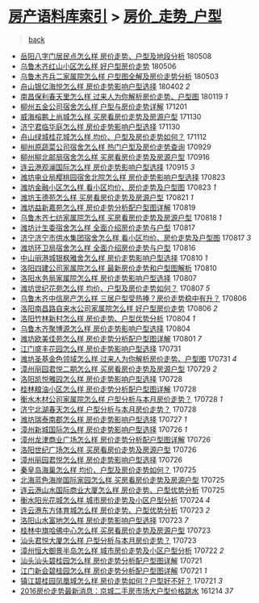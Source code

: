 [房产语料库索引](../../README.md)  > [房价_走势_户型](房价_走势_户型.md)
====
> [back](../README.md)

- [岳阳八字门居民点怎么样 房价走势、户型及地段分析](http://jkwz.applinzi.com/ittc/7100667917886817287.html#%E5%B2%B3%E9%98%B3%E5%85%AB%E5%AD%97%E9%97%A8%E5%B1%85%E6%B0%91%E7%82%B9%E6%80%8E%E4%B9%88%E6%A0%B7+%E6%88%BF%E4%BB%B7%E8%B5%B0%E5%8A%BF%E3%80%81%E6%88%B7%E5%9E%8B%E5%8F%8A%E5%9C%B0%E6%AE%B5%E5%88%86%E6%9E%90) 180508  
- [乌鲁木齐红山小区怎么样 好户型房价走势](http://jkwz.applinzi.com/ittc/7099918256838280209.html#%E4%B9%8C%E9%B2%81%E6%9C%A8%E9%BD%90%E7%BA%A2%E5%B1%B1%E5%B0%8F%E5%8C%BA%E6%80%8E%E4%B9%88%E6%A0%B7+%E5%A5%BD%E6%88%B7%E5%9E%8B%E6%88%BF%E4%BB%B7%E8%B5%B0%E5%8A%BF) 180506  
- [乌鲁木齐兵二家属院怎么样 户型图全解及房价走势分析](http://jkwz.applinzi.com/ittc/7098806823740244999.html#%E4%B9%8C%E9%B2%81%E6%9C%A8%E9%BD%90%E5%85%B5%E4%BA%8C%E5%AE%B6%E5%B1%9E%E9%99%A2%E6%80%8E%E4%B9%88%E6%A0%B7+%E6%88%B7%E5%9E%8B%E5%9B%BE%E5%85%A8%E8%A7%A3%E5%8F%8A%E6%88%BF%E4%BB%B7%E8%B5%B0%E5%8A%BF%E5%88%86%E6%9E%90) 180503  
- [舟山银亿海悦怎么样 房价走势影响户型选择](http://jkwz.applinzi.com/ittc/7087301695375934475.html#%E8%88%9F%E5%B1%B1%E9%93%B6%E4%BA%BF%E6%B5%B7%E6%82%A6%E6%80%8E%E4%B9%88%E6%A0%B7+%E6%88%BF%E4%BB%B7%E8%B5%B0%E5%8A%BF%E5%BD%B1%E5%93%8D%E6%88%B7%E5%9E%8B%E9%80%89%E6%8B%A9) 180402 *2* 
- [南昌保利春天里怎么样 过来人为你解析房价走势、户型图](http://jkwz.applinzi.com/ittc/7060231808954663942.html#%E5%8D%97%E6%98%8C%E4%BF%9D%E5%88%A9%E6%98%A5%E5%A4%A9%E9%87%8C%E6%80%8E%E4%B9%88%E6%A0%B7+%E8%BF%87%E6%9D%A5%E4%BA%BA%E4%B8%BA%E4%BD%A0%E8%A7%A3%E6%9E%90%E6%88%BF%E4%BB%B7%E8%B5%B0%E5%8A%BF%E3%80%81%E6%88%B7%E5%9E%8B%E5%9B%BE) 180119 *1* 
- [柳州五金公司宿舍怎么样 户型与房价走势详解](http://jkwz.applinzi.com/ittc/7042030692010034193.html#%E6%9F%B3%E5%B7%9E%E4%BA%94%E9%87%91%E5%85%AC%E5%8F%B8%E5%AE%BF%E8%88%8D%E6%80%8E%E4%B9%88%E6%A0%B7+%E6%88%B7%E5%9E%8B%E4%B8%8E%E6%88%BF%E4%BB%B7%E8%B5%B0%E5%8A%BF%E8%AF%A6%E8%A7%A3) 171201  
- [威海榕鹏上尚城怎么样 买房看房价走势及房源户型](http://jkwz.applinzi.com/ittc/7041676174294516752.html#%E5%A8%81%E6%B5%B7%E6%A6%95%E9%B9%8F%E4%B8%8A%E5%B0%9A%E5%9F%8E%E6%80%8E%E4%B9%88%E6%A0%B7+%E4%B9%B0%E6%88%BF%E7%9C%8B%E6%88%BF%E4%BB%B7%E8%B5%B0%E5%8A%BF%E5%8F%8A%E6%88%BF%E6%BA%90%E6%88%B7%E5%9E%8B) 171130  
- [济宁君临华庭怎么样 房价走势影响户型选择](http://jkwz.applinzi.com/ittc/7041666631791543312.html#%E6%B5%8E%E5%AE%81%E5%90%9B%E4%B8%B4%E5%8D%8E%E5%BA%AD%E6%80%8E%E4%B9%88%E6%A0%B7+%E6%88%BF%E4%BB%B7%E8%B5%B0%E5%8A%BF%E5%BD%B1%E5%93%8D%E6%88%B7%E5%9E%8B%E9%80%89%E6%8B%A9) 171130  
- [舟山绿城桂花城怎么样 均价、户型及房价走势如何？](http://jkwz.applinzi.com/ittc/7034977662311859217.html#%E8%88%9F%E5%B1%B1%E7%BB%BF%E5%9F%8E%E6%A1%82%E8%8A%B1%E5%9F%8E%E6%80%8E%E4%B9%88%E6%A0%B7+%E5%9D%87%E4%BB%B7%E3%80%81%E6%88%B7%E5%9E%8B%E5%8F%8A%E6%88%BF%E4%BB%B7%E8%B5%B0%E5%8A%BF%E5%A6%82%E4%BD%95%EF%BC%9F) 171112  
- [柳州原蔬菜公司宿舍怎么样 热门户型及房价走势查询](http://jkwz.applinzi.com/ittc/7018650296786617360.html#%E6%9F%B3%E5%B7%9E%E5%8E%9F%E8%94%AC%E8%8F%9C%E5%85%AC%E5%8F%B8%E5%AE%BF%E8%88%8D%E6%80%8E%E4%B9%88%E6%A0%B7+%E7%83%AD%E9%97%A8%E6%88%B7%E5%9E%8B%E5%8F%8A%E6%88%BF%E4%BB%B7%E8%B5%B0%E5%8A%BF%E6%9F%A5%E8%AF%A2) 170929  
- [柳州柳北邮局宿舍怎么样 买房看房价走势及房源户型](http://jkwz.applinzi.com/ittc/7013828658853315601.html#%E6%9F%B3%E5%B7%9E%E6%9F%B3%E5%8C%97%E9%82%AE%E5%B1%80%E5%AE%BF%E8%88%8D%E6%80%8E%E4%B9%88%E6%A0%B7+%E4%B9%B0%E6%88%BF%E7%9C%8B%E6%88%BF%E4%BB%B7%E8%B5%B0%E5%8A%BF%E5%8F%8A%E6%88%BF%E6%BA%90%E6%88%B7%E5%9E%8B) 170916  
- [连云港观澜国际怎么样 房价走势影响户型选择](http://jkwz.applinzi.com/ittc/7013460584883029008.html#%E8%BF%9E%E4%BA%91%E6%B8%AF%E8%A7%82%E6%BE%9C%E5%9B%BD%E9%99%85%E6%80%8E%E4%B9%88%E6%A0%B7+%E6%88%BF%E4%BB%B7%E8%B5%B0%E5%8A%BF%E5%BD%B1%E5%93%8D%E6%88%B7%E5%9E%8B%E9%80%89%E6%8B%A9) 170915 *3* 
- [潍坊电业局樱桃园宿舍北院怎么样 房价走势影响户型选择](http://jkwz.applinzi.com/ittc/7004972890238485520.html#%E6%BD%8D%E5%9D%8A%E7%94%B5%E4%B8%9A%E5%B1%80%E6%A8%B1%E6%A1%83%E5%9B%AD%E5%AE%BF%E8%88%8D%E5%8C%97%E9%99%A2%E6%80%8E%E4%B9%88%E6%A0%B7+%E6%88%BF%E4%BB%B7%E8%B5%B0%E5%8A%BF%E5%BD%B1%E5%93%8D%E6%88%B7%E5%9E%8B%E9%80%89%E6%8B%A9) 170823  
- [潍坊金融小区怎么样 看小区均价、房价走势及户型图](http://jkwz.applinzi.com/ittc/7004920662848979985.html#%E6%BD%8D%E5%9D%8A%E9%87%91%E8%9E%8D%E5%B0%8F%E5%8C%BA%E6%80%8E%E4%B9%88%E6%A0%B7+%E7%9C%8B%E5%B0%8F%E5%8C%BA%E5%9D%87%E4%BB%B7%E3%80%81%E6%88%BF%E4%BB%B7%E8%B5%B0%E5%8A%BF%E5%8F%8A%E6%88%B7%E5%9E%8B%E5%9B%BE) 170823 *1* 
- [潍坊玉德苑怎么样 买房看房价走势及房源户型](http://jkwz.applinzi.com/ittc/7004255059402294289.html#%E6%BD%8D%E5%9D%8A%E7%8E%89%E5%BE%B7%E8%8B%91%E6%80%8E%E4%B9%88%E6%A0%B7+%E4%B9%B0%E6%88%BF%E7%9C%8B%E6%88%BF%E4%BB%B7%E8%B5%B0%E5%8A%BF%E5%8F%8A%E6%88%BF%E6%BA%90%E6%88%B7%E5%9E%8B) 170821 *1* 
- [潍坊益新嘉苑怎么样 房价走势分析配户型图详解](http://jkwz.applinzi.com/ittc/7003481571745858576.html#%E6%BD%8D%E5%9D%8A%E7%9B%8A%E6%96%B0%E5%98%89%E8%8B%91%E6%80%8E%E4%B9%88%E6%A0%B7+%E6%88%BF%E4%BB%B7%E8%B5%B0%E5%8A%BF%E5%88%86%E6%9E%90%E9%85%8D%E6%88%B7%E5%9E%8B%E5%9B%BE%E8%AF%A6%E8%A7%A3) 170819  
- [乌鲁木齐七纺家属院怎么样 买房看房价走势及房源户型](http://jkwz.applinzi.com/ittc/7003095111981073424.html#%E4%B9%8C%E9%B2%81%E6%9C%A8%E9%BD%90%E4%B8%83%E7%BA%BA%E5%AE%B6%E5%B1%9E%E9%99%A2%E6%80%8E%E4%B9%88%E6%A0%B7+%E4%B9%B0%E6%88%BF%E7%9C%8B%E6%88%BF%E4%BB%B7%E8%B5%B0%E5%8A%BF%E5%8F%8A%E6%88%BF%E6%BA%90%E6%88%B7%E5%9E%8B) 170818 *1* 
- [潍坊计生委宿舍怎么样 全面介绍房价走势与户型](http://jkwz.applinzi.com/ittc/7002718288617145361.html#%E6%BD%8D%E5%9D%8A%E8%AE%A1%E7%94%9F%E5%A7%94%E5%AE%BF%E8%88%8D%E6%80%8E%E4%B9%88%E6%A0%B7+%E5%85%A8%E9%9D%A2%E4%BB%8B%E7%BB%8D%E6%88%BF%E4%BB%B7%E8%B5%B0%E5%8A%BF%E4%B8%8E%E6%88%B7%E5%9E%8B) 170817  
- [济宁济宁市供水集团宿舍怎么样 看小区均价、房价走势及户型图](http://jkwz.applinzi.com/ittc/7002694396439692305.html#%E6%B5%8E%E5%AE%81%E6%B5%8E%E5%AE%81%E5%B8%82%E4%BE%9B%E6%B0%B4%E9%9B%86%E5%9B%A2%E5%AE%BF%E8%88%8D%E6%80%8E%E4%B9%88%E6%A0%B7+%E7%9C%8B%E5%B0%8F%E5%8C%BA%E5%9D%87%E4%BB%B7%E3%80%81%E6%88%BF%E4%BB%B7%E8%B5%B0%E5%8A%BF%E5%8F%8A%E6%88%B7%E5%9E%8B%E5%9B%BE) 170817 *3* 
- [潍坊环卫局宿舍怎么样 全面介绍房价走势与户型](http://jkwz.applinzi.com/ittc/7002324407044015120.html#%E6%BD%8D%E5%9D%8A%E7%8E%AF%E5%8D%AB%E5%B1%80%E5%AE%BF%E8%88%8D%E6%80%8E%E4%B9%88%E6%A0%B7+%E5%85%A8%E9%9D%A2%E4%BB%8B%E7%BB%8D%E6%88%BF%E4%BB%B7%E8%B5%B0%E5%8A%BF%E4%B8%8E%E6%88%B7%E5%9E%8B) 170816  
- [中山丽港城银枫雅舍怎么样 房价走势影响户型选择](http://jkwz.applinzi.com/ittc/7000122672439362576.html#%E4%B8%AD%E5%B1%B1%E4%B8%BD%E6%B8%AF%E5%9F%8E%E9%93%B6%E6%9E%AB%E9%9B%85%E8%88%8D%E6%80%8E%E4%B9%88%E6%A0%B7+%E6%88%BF%E4%BB%B7%E8%B5%B0%E5%8A%BF%E5%BD%B1%E5%93%8D%E6%88%B7%E5%9E%8B%E9%80%89%E6%8B%A9) 170810 *1* 
- [洛阳四建公司家属院怎么样 最新房价走势和户型图解析](http://jkwz.applinzi.com/ittc/7000098790999327760.html#%E6%B4%9B%E9%98%B3%E5%9B%9B%E5%BB%BA%E5%85%AC%E5%8F%B8%E5%AE%B6%E5%B1%9E%E9%99%A2%E6%80%8E%E4%B9%88%E6%A0%B7+%E6%9C%80%E6%96%B0%E6%88%BF%E4%BB%B7%E8%B5%B0%E5%8A%BF%E5%92%8C%E6%88%B7%E5%9E%8B%E5%9B%BE%E8%A7%A3%E6%9E%90) 170810  
- [洛阳水务局家属院怎么样 房价走势影响户型选择](http://jkwz.applinzi.com/ittc/6999059811969549329.html#%E6%B4%9B%E9%98%B3%E6%B0%B4%E5%8A%A1%E5%B1%80%E5%AE%B6%E5%B1%9E%E9%99%A2%E6%80%8E%E4%B9%88%E6%A0%B7+%E6%88%BF%E4%BB%B7%E8%B5%B0%E5%8A%BF%E5%BD%B1%E5%93%8D%E6%88%B7%E5%9E%8B%E9%80%89%E6%8B%A9) 170807  
- [潍坊世纪花苑怎么样 均价、户型及房价走势如何？](http://jkwz.applinzi.com/ittc/6998990519471178768.html#%E6%BD%8D%E5%9D%8A%E4%B8%96%E7%BA%AA%E8%8A%B1%E8%8B%91%E6%80%8E%E4%B9%88%E6%A0%B7+%E5%9D%87%E4%BB%B7%E3%80%81%E6%88%B7%E5%9E%8B%E5%8F%8A%E6%88%BF%E4%BB%B7%E8%B5%B0%E5%8A%BF%E5%A6%82%E4%BD%95%EF%BC%9F) 170807 *5* 
- [乌鲁木齐中信房产怎么样 三居户型受热捧？房价走势稳中有升？](http://jkwz.applinzi.com/ittc/6998630591678137360.html#%E4%B9%8C%E9%B2%81%E6%9C%A8%E9%BD%90%E4%B8%AD%E4%BF%A1%E6%88%BF%E4%BA%A7%E6%80%8E%E4%B9%88%E6%A0%B7+%E4%B8%89%E5%B1%85%E6%88%B7%E5%9E%8B%E5%8F%97%E7%83%AD%E6%8D%A7%EF%BC%9F%E6%88%BF%E4%BB%B7%E8%B5%B0%E5%8A%BF%E7%A8%B3%E4%B8%AD%E6%9C%89%E5%8D%87%EF%BC%9F) 170806  
- [洛阳南昌路自来水公司家属院怎么样 好户型房价走势](http://jkwz.applinzi.com/ittc/6998613930984080400.html#%E6%B4%9B%E9%98%B3%E5%8D%97%E6%98%8C%E8%B7%AF%E8%87%AA%E6%9D%A5%E6%B0%B4%E5%85%AC%E5%8F%B8%E5%AE%B6%E5%B1%9E%E9%99%A2%E6%80%8E%E4%B9%88%E6%A0%B7+%E5%A5%BD%E6%88%B7%E5%9E%8B%E6%88%BF%E4%BB%B7%E8%B5%B0%E5%8A%BF) 170806 *2* 
- [洛阳竹林新村怎么样 房价走势、户型优势分析](http://jkwz.applinzi.com/ittc/6997949749272249361.html#%E6%B4%9B%E9%98%B3%E7%AB%B9%E6%9E%97%E6%96%B0%E6%9D%91%E6%80%8E%E4%B9%88%E6%A0%B7+%E6%88%BF%E4%BB%B7%E8%B5%B0%E5%8A%BF%E3%80%81%E6%88%B7%E5%9E%8B%E4%BC%98%E5%8A%BF%E5%88%86%E6%9E%90) 170804 *1* 
- [乌鲁木齐聚博源怎么样 房价走势影响户型选择](http://jkwz.applinzi.com/ittc/6997918913214809104.html#%E4%B9%8C%E9%B2%81%E6%9C%A8%E9%BD%90%E8%81%9A%E5%8D%9A%E6%BA%90%E6%80%8E%E4%B9%88%E6%A0%B7+%E6%88%BF%E4%BB%B7%E8%B5%B0%E5%8A%BF%E5%BD%B1%E5%93%8D%E6%88%B7%E5%9E%8B%E9%80%89%E6%8B%A9) 170804  
- [潍坊欧美佳苑怎么样 房价走势分析配户型图详解](http://jkwz.applinzi.com/ittc/6996801215869223953.html#%E6%BD%8D%E5%9D%8A%E6%AC%A7%E7%BE%8E%E4%BD%B3%E8%8B%91%E6%80%8E%E4%B9%88%E6%A0%B7+%E6%88%BF%E4%BB%B7%E8%B5%B0%E5%8A%BF%E5%88%86%E6%9E%90%E9%85%8D%E6%88%B7%E5%9E%8B%E5%9B%BE%E8%AF%A6%E8%A7%A3) 170801 *7* 
- [江门盛丰花园怎么样 房价走势影响户型选择](http://jkwz.applinzi.com/ittc/6996473190770279440.html#%E6%B1%9F%E9%97%A8%E7%9B%9B%E4%B8%B0%E8%8A%B1%E5%9B%AD%E6%80%8E%E4%B9%88%E6%A0%B7+%E6%88%BF%E4%BB%B7%E8%B5%B0%E5%8A%BF%E5%BD%B1%E5%93%8D%E6%88%B7%E5%9E%8B%E9%80%89%E6%8B%A9) 170731  
- [潍坊圣基金色领域怎么样 过来人为你解析房价走势、户型图](http://jkwz.applinzi.com/ittc/6996412143690581008.html#%E6%BD%8D%E5%9D%8A%E5%9C%A3%E5%9F%BA%E9%87%91%E8%89%B2%E9%A2%86%E5%9F%9F%E6%80%8E%E4%B9%88%E6%A0%B7+%E8%BF%87%E6%9D%A5%E4%BA%BA%E4%B8%BA%E4%BD%A0%E8%A7%A3%E6%9E%90%E6%88%BF%E4%BB%B7%E8%B5%B0%E5%8A%BF%E3%80%81%E6%88%B7%E5%9E%8B%E5%9B%BE) 170731 *4* 
- [漳州丽园君悦二期怎么样 买房看房价走势及房源户型](http://jkwz.applinzi.com/ittc/6995703337817998353.html#%E6%BC%B3%E5%B7%9E%E4%B8%BD%E5%9B%AD%E5%90%9B%E6%82%A6%E4%BA%8C%E6%9C%9F%E6%80%8E%E4%B9%88%E6%A0%B7+%E4%B9%B0%E6%88%BF%E7%9C%8B%E6%88%BF%E4%BB%B7%E8%B5%B0%E5%8A%BF%E5%8F%8A%E6%88%BF%E6%BA%90%E6%88%B7%E5%9E%8B) 170729 *2* 
- [洛阳凯悦雅园怎么样 房价走势影响户型选择](http://jkwz.applinzi.com/ittc/6995358643107922960.html#%E6%B4%9B%E9%98%B3%E5%87%AF%E6%82%A6%E9%9B%85%E5%9B%AD%E6%80%8E%E4%B9%88%E6%A0%B7+%E6%88%BF%E4%BB%B7%E8%B5%B0%E5%8A%BF%E5%BD%B1%E5%93%8D%E6%88%B7%E5%9E%8B%E9%80%89%E6%8B%A9) 170728  
- [桂林粮油小区怎么样 房价走势分析配户型图详解](http://jkwz.applinzi.com/ittc/6995351612699444240.html#%E6%A1%82%E6%9E%97%E7%B2%AE%E6%B2%B9%E5%B0%8F%E5%8C%BA%E6%80%8E%E4%B9%88%E6%A0%B7+%E6%88%BF%E4%BB%B7%E8%B5%B0%E5%8A%BF%E5%88%86%E6%9E%90%E9%85%8D%E6%88%B7%E5%9E%8B%E5%9B%BE%E8%AF%A6%E8%A7%A3) 170728  
- [衡水木材公司家属院怎么样 户型分析与本月房价走势？](http://jkwz.applinzi.com/ittc/6995320214672376848.html#%E8%A1%A1%E6%B0%B4%E6%9C%A8%E6%9D%90%E5%85%AC%E5%8F%B8%E5%AE%B6%E5%B1%9E%E9%99%A2%E6%80%8E%E4%B9%88%E6%A0%B7+%E6%88%B7%E5%9E%8B%E5%88%86%E6%9E%90%E4%B8%8E%E6%9C%AC%E6%9C%88%E6%88%BF%E4%BB%B7%E8%B5%B0%E5%8A%BF%EF%BC%9F) 170728 *1* 
- [济宁北湖春天怎么样 户型分析与本月房价走势？](http://jkwz.applinzi.com/ittc/6995311967819269136.html#%E6%B5%8E%E5%AE%81%E5%8C%97%E6%B9%96%E6%98%A5%E5%A4%A9%E6%80%8E%E4%B9%88%E6%A0%B7+%E6%88%B7%E5%9E%8B%E5%88%86%E6%9E%90%E4%B8%8E%E6%9C%AC%E6%9C%88%E6%88%BF%E4%BB%B7%E8%B5%B0%E5%8A%BF%EF%BC%9F) 170728  
- [潍坊瑞泰南郡怎么样 房价走势影响户型选择](http://jkwz.applinzi.com/ittc/6994915657475687440.html#%E6%BD%8D%E5%9D%8A%E7%91%9E%E6%B3%B0%E5%8D%97%E9%83%A1%E6%80%8E%E4%B9%88%E6%A0%B7+%E6%88%BF%E4%BB%B7%E8%B5%B0%E5%8A%BF%E5%BD%B1%E5%93%8D%E6%88%B7%E5%9E%8B%E9%80%89%E6%8B%A9) 170727 *1* 
- [漳州新城国际怎么样 房价走势影响户型选择](http://jkwz.applinzi.com/ittc/6994601845404992528.html#%E6%BC%B3%E5%B7%9E%E6%96%B0%E5%9F%8E%E5%9B%BD%E9%99%85%E6%80%8E%E4%B9%88%E6%A0%B7+%E6%88%BF%E4%BB%B7%E8%B5%B0%E5%8A%BF%E5%BD%B1%E5%93%8D%E6%88%B7%E5%9E%8B%E9%80%89%E6%8B%A9) 170726 *1* 
- [漳州龙津商业广场怎么样 房价走势分析配户型图详解](http://jkwz.applinzi.com/ittc/6994560255772853264.html#%E6%BC%B3%E5%B7%9E%E9%BE%99%E6%B4%A5%E5%95%86%E4%B8%9A%E5%B9%BF%E5%9C%BA%E6%80%8E%E4%B9%88%E6%A0%B7+%E6%88%BF%E4%BB%B7%E8%B5%B0%E5%8A%BF%E5%88%86%E6%9E%90%E9%85%8D%E6%88%B7%E5%9E%8B%E5%9B%BE%E8%AF%A6%E8%A7%A3) 170726  
- [洛阳世纪广场怎么样 买房看房价走势及房源户型](http://jkwz.applinzi.com/ittc/6994559235277718545.html#%E6%B4%9B%E9%98%B3%E4%B8%96%E7%BA%AA%E5%B9%BF%E5%9C%BA%E6%80%8E%E4%B9%88%E6%A0%B7+%E4%B9%B0%E6%88%BF%E7%9C%8B%E6%88%BF%E4%BB%B7%E8%B5%B0%E5%8A%BF%E5%8F%8A%E6%88%BF%E6%BA%90%E6%88%B7%E5%9E%8B) 170726  
- [漳州丽园君悦怎么样 房价走势影响户型选择](http://jkwz.applinzi.com/ittc/6994550385245946896.html#%E6%BC%B3%E5%B7%9E%E4%B8%BD%E5%9B%AD%E5%90%9B%E6%82%A6%E6%80%8E%E4%B9%88%E6%A0%B7+%E6%88%BF%E4%BB%B7%E8%B5%B0%E5%8A%BF%E5%BD%B1%E5%93%8D%E6%88%B7%E5%9E%8B%E9%80%89%E6%8B%A9) 170726  
- [秦皇岛海巢怎么样 均价、户型及房价走势如何？](http://jkwz.applinzi.com/ittc/6994220229889360913.html#%E7%A7%A6%E7%9A%87%E5%B2%9B%E6%B5%B7%E5%B7%A2%E6%80%8E%E4%B9%88%E6%A0%B7+%E5%9D%87%E4%BB%B7%E3%80%81%E6%88%B7%E5%9E%8B%E5%8F%8A%E6%88%BF%E4%BB%B7%E8%B5%B0%E5%8A%BF%E5%A6%82%E4%BD%95%EF%BC%9F) 170725  
- [北海蓝色海岸国际家园怎么样 买房看房价走势及房源户型](http://jkwz.applinzi.com/ittc/6994217917150135313.html#%E5%8C%97%E6%B5%B7%E8%93%9D%E8%89%B2%E6%B5%B7%E5%B2%B8%E5%9B%BD%E9%99%85%E5%AE%B6%E5%9B%AD%E6%80%8E%E4%B9%88%E6%A0%B7+%E4%B9%B0%E6%88%BF%E7%9C%8B%E6%88%BF%E4%BB%B7%E8%B5%B0%E5%8A%BF%E5%8F%8A%E6%88%BF%E6%BA%90%E6%88%B7%E5%9E%8B) 170725  
- [连云港山水国际商业大厦怎么样 房价走势、户型优势分析](http://jkwz.applinzi.com/ittc/6994177752650220560.html#%E8%BF%9E%E4%BA%91%E6%B8%AF%E5%B1%B1%E6%B0%B4%E5%9B%BD%E9%99%85%E5%95%86%E4%B8%9A%E5%A4%A7%E5%8E%A6%E6%80%8E%E4%B9%88%E6%A0%B7+%E6%88%BF%E4%BB%B7%E8%B5%B0%E5%8A%BF%E3%80%81%E6%88%B7%E5%9E%8B%E4%BC%98%E5%8A%BF%E5%88%86%E6%9E%90) 170725  
- [衡水阳光花城怎么样 城市房价走势及小区户型分析](http://jkwz.applinzi.com/ittc/6993854046577099793.html#%E8%A1%A1%E6%B0%B4%E9%98%B3%E5%85%89%E8%8A%B1%E5%9F%8E%E6%80%8E%E4%B9%88%E6%A0%B7+%E5%9F%8E%E5%B8%82%E6%88%BF%E4%BB%B7%E8%B5%B0%E5%8A%BF%E5%8F%8A%E5%B0%8F%E5%8C%BA%E6%88%B7%E5%9E%8B%E5%88%86%E6%9E%90) 170724 *4* 
- [连云港东方体育城怎么样 房价走势、户型优势分析](http://jkwz.applinzi.com/ittc/6993485005039600656.html#%E8%BF%9E%E4%BA%91%E6%B8%AF%E4%B8%9C%E6%96%B9%E4%BD%93%E8%82%B2%E5%9F%8E%E6%80%8E%E4%B9%88%E6%A0%B7+%E6%88%BF%E4%BB%B7%E8%B5%B0%E5%8A%BF%E3%80%81%E6%88%B7%E5%9E%8B%E4%BC%98%E5%8A%BF%E5%88%86%E6%9E%90) 170723 *2* 
- [洛阳山水富地怎么样 房价走势影响户型选择](http://jkwz.applinzi.com/ittc/6993465133568099345.html#%E6%B4%9B%E9%98%B3%E5%B1%B1%E6%B0%B4%E5%AF%8C%E5%9C%B0%E6%80%8E%E4%B9%88%E6%A0%B7+%E6%88%BF%E4%BB%B7%E8%B5%B0%E5%8A%BF%E5%BD%B1%E5%93%8D%E6%88%B7%E5%9E%8B%E9%80%89%E6%8B%A9) 170723 *7* 
- [桂林中旗哈佛中心怎么样 买房看房价走势及房源户型](http://jkwz.applinzi.com/ittc/6993457256832959504.html#%E6%A1%82%E6%9E%97%E4%B8%AD%E6%97%97%E5%93%88%E4%BD%9B%E4%B8%AD%E5%BF%83%E6%80%8E%E4%B9%88%E6%A0%B7+%E4%B9%B0%E6%88%BF%E7%9C%8B%E6%88%BF%E4%BB%B7%E8%B5%B0%E5%8A%BF%E5%8F%8A%E6%88%BF%E6%BA%90%E6%88%B7%E5%9E%8B) 170723  
- [汕头君悦大厦怎么样 户型分析与本月房价走势？](http://jkwz.applinzi.com/ittc/6993453088110019601.html#%E6%B1%95%E5%A4%B4%E5%90%9B%E6%82%A6%E5%A4%A7%E5%8E%A6%E6%80%8E%E4%B9%88%E6%A0%B7+%E6%88%B7%E5%9E%8B%E5%88%86%E6%9E%90%E4%B8%8E%E6%9C%AC%E6%9C%88%E6%88%BF%E4%BB%B7%E8%B5%B0%E5%8A%BF%EF%BC%9F) 170723  
- [漳州恒大御景半岛怎么样 城市房价走势及小区户型分析](http://jkwz.applinzi.com/ittc/6993058358993880081.html#%E6%BC%B3%E5%B7%9E%E6%81%92%E5%A4%A7%E5%BE%A1%E6%99%AF%E5%8D%8A%E5%B2%9B%E6%80%8E%E4%B9%88%E6%A0%B7+%E5%9F%8E%E5%B8%82%E6%88%BF%E4%BB%B7%E8%B5%B0%E5%8A%BF%E5%8F%8A%E5%B0%8F%E5%8C%BA%E6%88%B7%E5%9E%8B%E5%88%86%E6%9E%90) 170722 *2* 
- [汕头汕头碧桂园怎么样 房价走势分析配户型图详解](http://jkwz.applinzi.com/ittc/6992733363927254033.html#%E6%B1%95%E5%A4%B4%E6%B1%95%E5%A4%B4%E7%A2%A7%E6%A1%82%E5%9B%AD%E6%80%8E%E4%B9%88%E6%A0%B7+%E6%88%BF%E4%BB%B7%E8%B5%B0%E5%8A%BF%E5%88%86%E6%9E%90%E9%85%8D%E6%88%B7%E5%9E%8B%E5%9B%BE%E8%AF%A6%E8%A7%A3) 170721  
- [江门新会碧桂园怎么样 房价走势分析配户型图详解](http://jkwz.applinzi.com/ittc/6992679957237859344.html#%E6%B1%9F%E9%97%A8%E6%96%B0%E4%BC%9A%E7%A2%A7%E6%A1%82%E5%9B%AD%E6%80%8E%E4%B9%88%E6%A0%B7+%E6%88%BF%E4%BB%B7%E8%B5%B0%E5%8A%BF%E5%88%86%E6%9E%90%E9%85%8D%E6%88%B7%E5%9E%8B%E5%9B%BE%E8%AF%A6%E8%A7%A3) 170721 *1* 
- [镇江碧桂园凤凰城怎么样 房价走势如何？户型好不好？](http://jkwz.applinzi.com/ittc/6992679552709821457.html#%E9%95%87%E6%B1%9F%E7%A2%A7%E6%A1%82%E5%9B%AD%E5%87%A4%E5%87%B0%E5%9F%8E%E6%80%8E%E4%B9%88%E6%A0%B7+%E6%88%BF%E4%BB%B7%E8%B5%B0%E5%8A%BF%E5%A6%82%E4%BD%95%EF%BC%9F%E6%88%B7%E5%9E%8B%E5%A5%BD%E4%B8%8D%E5%A5%BD%EF%BC%9F) 170721 *3* 
- [2016房价走势最新消息：京城二手房市场大户型价格跳水](http://jkwz.applinzi.com/ittc/6911551427381298180.html#2016%E6%88%BF%E4%BB%B7%E8%B5%B0%E5%8A%BF%E6%9C%80%E6%96%B0%E6%B6%88%E6%81%AF%EF%BC%9A%E4%BA%AC%E5%9F%8E%E4%BA%8C%E6%89%8B%E6%88%BF%E5%B8%82%E5%9C%BA%E5%A4%A7%E6%88%B7%E5%9E%8B%E4%BB%B7%E6%A0%BC%E8%B7%B3%E6%B0%B4) 161214 *37* 
